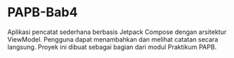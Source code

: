 # PAPB-Bab4
Aplikasi pencatat sederhana berbasis Jetpack Compose dengan arsitektur ViewModel. Pengguna dapat menambahkan dan melihat catatan secara langsung. Proyek ini dibuat sebagai bagian dari modul Praktikum PAPB.
